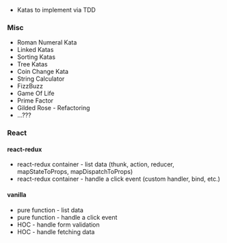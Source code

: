 * Katas to implement via TDD

### Misc
- Roman Numeral Kata
- Linked Katas
- Sorting Katas
- Tree Katas
- Coin Change Kata
- String Calculator
- FizzBuzz
- Game Of Life
- Prime Factor
- Gilded Rose - Refactoring
- ...???

### React
#### react-redux
- react-redux container - list data (thunk, action, reducer, mapStateToProps, mapDispatchToProps)
- react-redux container - handle a click event (custom handler, bind, etc.)

#### vanilla
- pure function - list data
- pure function - handle a click event
- HOC - handle form validation
- HOC - handle fetching data
